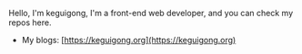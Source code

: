 Hello, I'm keguigong, I'm a front-end web developer, and you can check my repos here.

- My blogs: [https://keguigong.org](https://keguigong.org)
